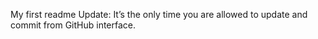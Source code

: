 My first readme
Update: It’s the only time you are allowed to update and commit from GitHub interface.
